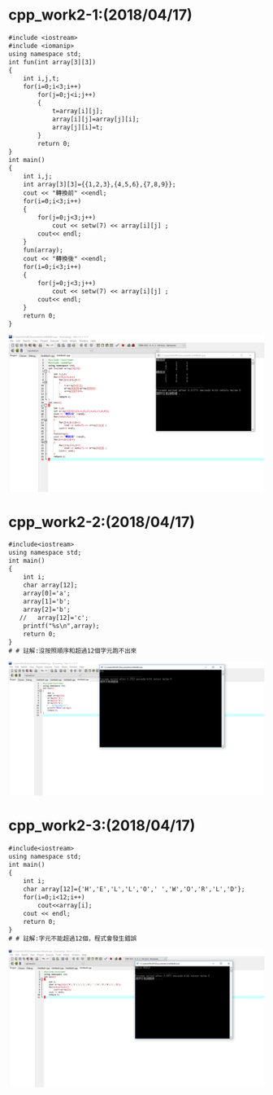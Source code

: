 # cpp_work2-1:(2018/04/17)
```
#include <iostream>
#include <iomanip>
using namespace std;
int fun(int array[3][3])
{
	int i,j,t;
	for(i=0;i<3;i++)
		for(j=0;j<i;j++)
		{
			t=array[i][j];
			array[i][j]=array[j][i];
			array[j][i]=t;
		}
		return 0;
}
int main()
{
	int i,j;
	int array[3][3]={{1,2,3},{4,5,6},{7,8,9}};
	cout << "轉換前" <<endl;
	for(i=0;i<3;i++)
	{
		for(j=0;j<3;j++)
			cout << setw(7) << array[i][j] ;
		cout<< endl;
	}
	fun(array);
	cout << "轉換後" <<endl;
	for(i=0;i<3;i++)
	{
		for(j=0;j<3;j++)
			cout << setw(7) << array[i][j] ;
		cout<< endl;
	}
    return 0;
}

```
![image](https://github.com/s3423a335/cpp/blob/master/02.PNG)

# cpp_work2-2:(2018/04/17)
```
#include<iostream>
using namespace std;
int main()
{
	int i;
	char array[12];
	array[0]='a';
	array[1]='b';
	array[2]='b';
   //	array[12]='c';
	printf("%s\n",array);
    return 0;
}
# # 註解:沒按照順序和超過12個字元跑不出來
```
![image](https://github.com/s3423a335/cpp/blob/master/03.PNG)

# cpp_work2-3:(2018/04/17)
```
#include<iostream>
using namespace std;
int main()
{
	int i;
	char array[12]={'H','E','L','L','O',' ','W','O','R','L','D'};
	for(i=0;i<12;i++)
		cout<<array[i];
	cout << endl;
    return 0;
}
# # 註解:字元不能超過12個，程式會發生錯誤
```
![image](https://github.com/s3423a335/cpp/blob/master/04.PNG)



